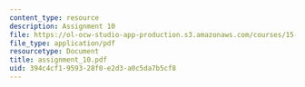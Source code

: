 ```yaml
---
content_type: resource
description: Assignment 10
file: https://ol-ocw-studio-app-production.s3.amazonaws.com/courses/15-822-strategic-marketing-measurement-fall-2002/394c4cf1959328f0e2d3a0c5da7b5cf8_assignment_10.pdf
file_type: application/pdf
resourcetype: Document
title: assignment_10.pdf
uid: 394c4cf1-9593-28f0-e2d3-a0c5da7b5cf8
---
```

